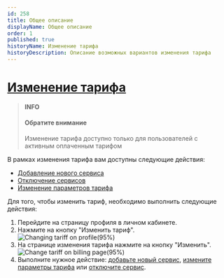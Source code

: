 ```yaml
---
id: 258
title: Общее описание
displayName: Общее описание
order: 1
published: true
historyName: Изменение тарифа
historyDescription: Описание возможных вариантов изменения тарифа
---
```


# [Изменение тарифа](changing-tariff)

> **INFO**
> #### Обратите внимание
> Изменение тарифа доступно только для пользователей с активным оплаченным тарифом

В рамках изменения тарифа вам доступны следующие действия:
- [Добавление нового сервиса]([259])
- [Отключение сервисов]([260])
- [Изменение параметров тарифа]([261])

Для того, чтобы изменить тариф, необходимо выполнить следующие действия:
1. Перейдите на страницу профиля в личном кабинете.
2. Нажмите на кнопку "Изменить тариф".
![Changing tariff on profile(95%)](https://img.solarspace.pro/docs/changing-tariff-on-profile.jpg "Изменение тарифа на странице профиля")
3. На странице изменения тарифа нажмите на кнопку "Изменить".
![Change tariff on billing page(95%)](https://img.solarspace.pro/docs/change-tariff-on-billing-page.jpg "Изменить тариф")
4. Выполните нужное действие: [добавьте новый сервис]([259]), [измените параметры тарифа]([261]) или [отключите сервис]([260]).